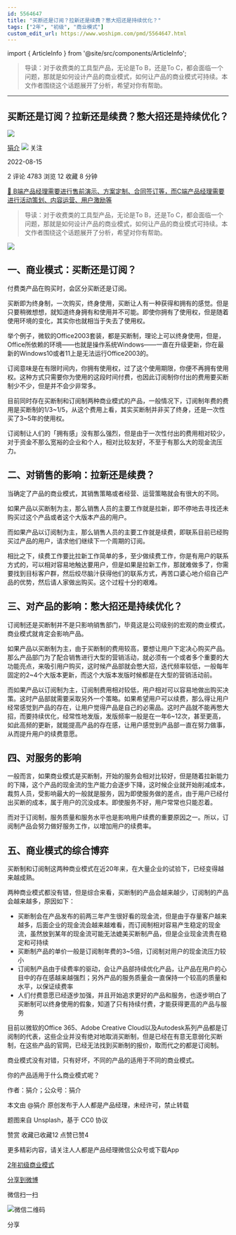 ```yaml
---
id: 5564647
title: "买断还是订阅？拉新还是续费？憋大招还是持续优化？"
tags: ["2年", "初级", "商业模式"]
custom_edit_url: https://www.woshipm.com/pmd/5564647.html
---
```

import { ArticleInfo } from '@site/src/components/ArticleInfo';

<ArticleInfo
    author="狷介"
    authorLink="https://www.woshipm.com/u/1197423"
    published="2022-08-15"
    views={4783}
    comments={2}
    collects={12}
/>

> 导读：对于收费类的工具型产品，无论是To B，还是To C，都会面临一个问题，那就是如何设计产品的商业模式，如何让产品的商业模式可持续。本文作者围绕这个话题展开了分析，希望对你有帮助。

---

## 买断还是订阅？拉新还是续费？憋大招还是持续优化？

[![](https://image.woshipm.com/wp-files/2020/12/8w5GMf9WMsspB2F2RawB.jpg!/both/72x72)](https://www.woshipm.com/u/1197423)

[狷介](https://www.woshipm.com/u/1197423) ![](https://static.woshipm.com/tag/1101_1@2x.png) 关注

2022-08-15

2 评论 4783 浏览 12 收藏 8 分钟

[🔗 B端产品经理需要进行售前演示、方案定制、合同签订等，而C端产品经理需要进行活动策划、内容运营、用户激励等](https://ke.qidianla.com/courses/bcpm)

> 导读：对于收费类的工具型产品，无论是To B，还是To C，都会面临一个问题，那就是如何设计产品的商业模式，如何让产品的商业模式可持续。本文作者围绕这个话题展开了分析，希望对你有帮助。

![](https://image.woshipm.com/wp-files/2022/08/J59OpdpXmAS8cJGnLozB.jpg)

## 一、商业模式：买断还是订阅？

付费类产品在购买时，会区分买断还是订阅。

买断即为终身制，一次购买，终身使用，买断让人有一种获得和拥有的感觉。但是只要稍微想想，就知道终身拥有和使用并不可能。即使你拥有了使用权，但是随着使用环境的变化，其实你也就相当于失去了使用权。

举个例子，微软的Office2003套装，都是买断制，理论上可以终身使用，但是，Office所依赖的环境——也就是操作系统Windows——一直在升级更新，你在最新的Windows10或者11上是无法运行Office2003的。

订阅意味是在有限时间内，你拥有使用权，过了这个使用期限，你便不再拥有使用权。这种方式只需要你为使用的这段时间付费，也因此订阅制你付出的费用要买断制少不少，但是并不会少非常多。

目前同时存在买断制和订阅制两种商业模式的产品，一般情况下，订阅制年费的费用是买断制的1/3~1/5，从这个费用上看，其实买断制并非买了终身，还是一次性买了3~5年的使用权。

订阅制让人们的「拥有感」没有那么强烈，但是由于一次性付出的费用相对较少，对于资金不那么宽裕的企业和个人，相对比较友好，不至于有那么大的现金流压力。

## 二、对销售的影响：拉新还是续费？

当确定了产品的商业模式，其销售策略或者经营、运营策略就会有很大的不同。

如果产品以买断制为主，那么销售人员的主要工作就是拉新，即不停地去寻找还未购买过这个产品或者这个大版本产品的用户。

而如果产品以订阅制为主，那么销售人员的主要工作就是续费，即联系目前已经购买过产品的用户，请求他们继续下一个周期的订阅。

相比之下，续费工作要比拉新工作简单的多，至少做续费工作，你是有用户的联系方式的，可以相对容易地触达要用户，但是如果是拉新工作，那就难做多了，你需要找到目标客户群，然后绞尽脑汁获得他们的联系方式，再苦口婆心地介绍自己产品的优势，然后请人家做出购买。这个过程十分的艰难。

## 三、对产品的影响：憋大招还是持续优化？

订阅制还是买断制并不是只影响销售部门，毕竟这是公司级别的宏观的商业模式，商业模式就肯定会影响产品。

如果产品以买断制为主，由于买断制的费用较高，要想让用户下定决心购买产品。那么产品部门为了配合销售进行大型的营销活动，就必须有一个或者多个重要的大功能亮点，来吸引用户购买，这时候产品部就会憋大招，迭代频率较低，一般每年固定的2~4个大版本更新，而这个大版本发版时候都是在大型的营销活动前。

而如果产品以订阅制为主，订阅制费用相对较低，用户相对可以容易地做出购买决策。这时产品部就需要采取另外一个策略。如果希望用户可以续费，那么得让用户经常感觉到产品的存在，让用户觉得产品是自己的必需品。这时产品就不能再憋大招，而要持续优化，经常性地发版，发版频率一般是在一年6~12次，甚至更高，如此高频的更新，就能提高产品的存在感，让用户感觉到产品部一直在努力做事，从而提升用户的续费意愿。

## 四、对服务的影响

一般而言，如果商业模式是买断制，开始的服务会相对比较好，但是随着拉新能力的下降，这个产品的现金流的生产能力会逐步下降，这时候企业就开始削减成本，裁剪人员，受影响最大的一般就是服务，因为即使服务做的差点，由于用户已经付出买断的成本，属于用户的沉没成本。即使服务不好，用户常常也只能忍着。

而对于订阅制，服务质量和服务水平也是影响用户续费的重要原因之一。所以，订阅制产品会努力做好服务工作，以增加用户的续费率。

## 五、商业模式的综合博弈

买断制和订阅制这两种商业模式在近20年来，在大量企业的试验下，已经变得越来越成熟。

两种商业模式都没有错，但是综合来看，买断制的产品会越来越少，订阅制的产品会越来越多，原因如下：

*   买断制会在产品发布的前两三年产生很好看的现金流，但是由于存量客户越来越多，后面企业的现金流会越来越难看，而订阅制相对容易产生稳定的现金流，虽然放到某年的现金流可能无法媲美买断制产品，但是企业现金流贵在稳定和可持续
*   买断制产品的单价一般是订阅制年费的3~5倍，订阅制对用户的现金流压力较小
*   订阅制产品由于续费率的驱动，会让产品部持续优化产品，让产品在用户的心目中的存在感越来越强烈；另外产品的服务质量会一直保持一个较高的质量和水平，以保证续费率
*   人们付费意愿已经逐步加强，并且开始追求更好的产品和服务，也逐步明白了买断制可以终身使用的假象，知道了只有持续付费，才能获得更高的产品与服务

目前以微软的Office 365、Adobe Creative Cloud以及Autodesk系列产品都是订阅制的代表，这些企业并没有绝对地取消买断制，但是已经在有意无意弱化买断制，在这些产品的官网，已经无法找到买断制的报价，取而代之的都是订阅制。

商业模式没有对错，只有好坏，不同的产品的适用于不同的商业模式。

你的产品适用于什么商业模式呢？

作者：狷介；公众号：狷介

本文由 @狷介 原创发布于人人都是产品经理，未经许可，禁止转载

题图来自 Unsplash，基于 CC0 协议

赞赏 收藏已收藏12 点赞已赞4

更多精彩内容，请关注人人都是产品经理微信公众号或下载App

[2年](https://www.woshipm.com/tag/2%e5%b9%b4)[初级](https://www.woshipm.com/tag/%e5%88%9d%e7%ba%a7)[商业模式](https://www.woshipm.com/tag/%e5%95%86%e4%b8%9a%e6%a8%a1%e5%bc%8f)

[分享到微博](https://service.weibo.com/share/share.php?appkey=2775287854&title=买断还是订阅？拉新还是续费？憋大招还是持续优化？&url=https://www.woshipm.com/pmd/5564647.html&pic=https://image.woshipm.com/wp-files/2022/08/J59OpdpXmAS8cJGnLozB.jpg)

微信扫一扫

![微信二维码](https://api.pwmqr.com/qrcode/create/?url=https://www.woshipm.com/pmd/5564647.html)

分享
